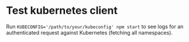 # Test kubernetes client

Run `KUBECONFIG='/path/to/your/kubeconfig' npm start` to see logs for an authenticated request against Kubernetes (fetching all namespaces).
